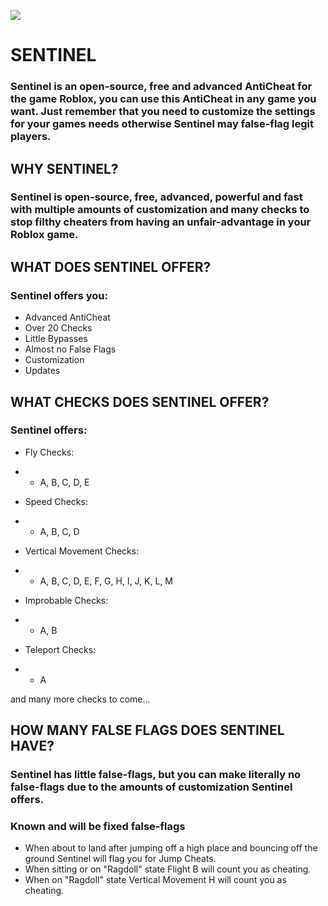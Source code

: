 [![](https://cdn.discordapp.com/attachments/1045747155463327804/1109616512714670172/sentinelbanner.png)]()

# SENTINEL
### Sentinel is an open-source, free and advanced AntiCheat for the game Roblox, you can use this AntiCheat in any game you want. Just remember that you need to customize the settings for your games needs otherwise Sentinel may false-flag legit players.



## WHY SENTINEL?

### Sentinel is open-source, free, advanced, powerful and fast with multiple amounts of customization and many checks to stop filthy cheaters from having an unfair-advantage in your Roblox game.

## WHAT DOES SENTINEL OFFER?

### Sentinel offers you:
- Advanced AntiCheat
- Over 20 Checks
- Little Bypasses
- Almost no False Flags
- Customization
- Updates

## WHAT CHECKS DOES SENTINEL OFFER?

### Sentinel offers:
- Fly Checks:
- - A, B, C, D, E

- Speed Checks:
- - A, B, C, D

- Vertical Movement Checks:
- - A, B, C, D, E, F, G, H, I, J, K, L, M

- Improbable Checks:
- - A, B

- Teleport Checks:
- - A

and many more checks to come...

## HOW MANY FALSE FLAGS DOES SENTINEL HAVE?
### Sentinel has little false-flags, but you can make literally no false-flags due to the amounts of customization Sentinel offers.

### Known and will be fixed false-flags
- When about to land after jumping off a high place and bouncing off the ground Sentinel will flag you for Jump Cheats.
- When sitting or on "Ragdoll" state Flight B will count you as cheating.
- When on "Ragdoll" state Vertical Movement H will count you as cheating.


